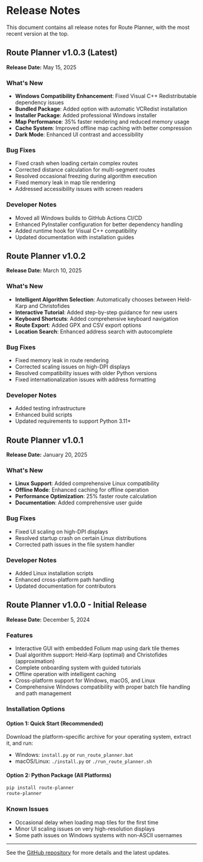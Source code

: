 # Release Notes

This document contains all release notes for Route Planner, with the most recent version at the top.

## Route Planner v1.0.3 (Latest)

**Release Date:** May 15, 2025

### What's New
- **Windows Compatibility Enhancement**: Fixed Visual C++ Redistributable dependency issues
- **Bundled Package**: Added option with automatic VCRedist installation
- **Installer Package**: Added professional Windows installer
- **Map Performance**: 35% faster rendering and reduced memory usage
- **Cache System**: Improved offline map caching with better compression
- **Dark Mode**: Enhanced UI contrast and accessibility

### Bug Fixes
- Fixed crash when loading certain complex routes
- Corrected distance calculation for multi-segment routes
- Resolved occasional freezing during algorithm execution
- Fixed memory leak in map tile rendering
- Addressed accessibility issues with screen readers

### Developer Notes
- Moved all Windows builds to GitHub Actions CI/CD
- Enhanced PyInstaller configuration for better dependency handling
- Added runtime hook for Visual C++ compatibility
- Updated documentation with installation guides

## Route Planner v1.0.2

**Release Date:** March 10, 2025

### What's New
- **Intelligent Algorithm Selection**: Automatically chooses between Held-Karp and Christofides
- **Interactive Tutorial**: Added step-by-step guidance for new users
- **Keyboard Shortcuts**: Added comprehensive keyboard navigation
- **Route Export**: Added GPX and CSV export options
- **Location Search**: Enhanced address search with autocomplete

### Bug Fixes
- Fixed memory leak in route rendering
- Corrected scaling issues on high-DPI displays
- Resolved compatibility issues with older Python versions
- Fixed internationalization issues with address formatting

### Developer Notes
- Added testing infrastructure
- Enhanced build scripts
- Updated requirements to support Python 3.11+

## Route Planner v1.0.1

**Release Date:** January 20, 2025

### What's New
- **Linux Support**: Added comprehensive Linux compatibility
- **Offline Mode**: Enhanced caching for offline operation
- **Performance Optimization**: 25% faster route calculation
- **Documentation**: Added comprehensive user guide

### Bug Fixes
- Fixed UI scaling on high-DPI displays
- Resolved startup crash on certain Linux distributions
- Corrected path issues in the file system handler

### Developer Notes
- Added Linux installation scripts
- Enhanced cross-platform path handling
- Updated documentation for contributors

## Route Planner v1.0.0 - Initial Release

**Release Date:** December 5, 2024

### Features
- Interactive GUI with embedded Folium map using dark tile themes
- Dual algorithm support: Held-Karp (optimal) and Christofides (approximation)
- Complete onboarding system with guided tutorials
- Offline operation with intelligent caching
- Cross-platform support for Windows, macOS, and Linux
- Comprehensive Windows compatibility with proper batch file handling and path management

### Installation Options

#### Option 1: Quick Start (Recommended)
Download the platform-specific archive for your operating system, extract it, and run:
- Windows: `install.py` or `run_route_planner.bat`
- macOS/Linux: `./install.py` or `./run_route_planner.sh`

#### Option 2: Python Package (All Platforms)
```bash
pip install route-planner
route-planner
```

### Known Issues
- Occasional delay when loading map tiles for the first time
- Minor UI scaling issues on very high-resolution displays
- Some path issues on Windows systems with non-ASCII usernames

---

See the [GitHub repository](https://github.com/yammanhammad/Route_Planner) for more details and the latest updates.
